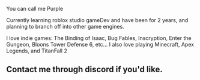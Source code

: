 You can call me Purple 

Currently learning roblox studio gameDev and have been for 2 years, and planning to branch off into other game engines.

I love indie games: The Binding of Isaac, Bug Fables, Inscryption, Enter the Gungeon, Bloons Tower Defense 6, etc...
I also love playing Minecraft, Apex Legends, and TitanFall 2

Contact me through discord if you'd like.
-

<!---
DecompiledPurple/DecompiledPurple is a ✨ special ✨ repository because its `README.md` (this file) appears on your GitHub profile.
You can click the Preview link to take a look at your changes.
--->
